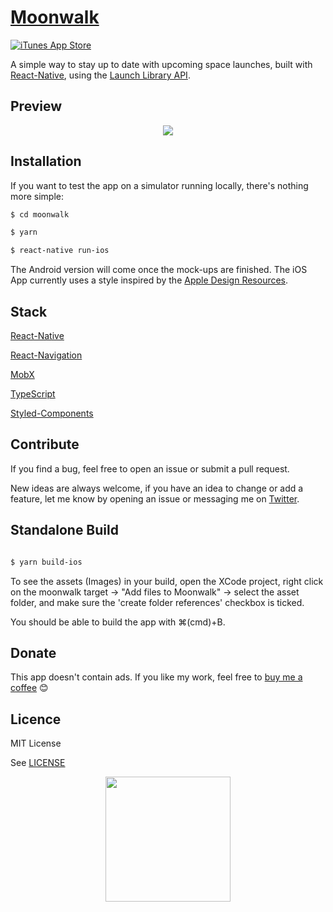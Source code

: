 # [Moonwalk](https://itunes.apple.com/us/app/moonwalk-rocket-launches/id1439376174)

[![iTunes App Store](https://img.shields.io/itunes/v/1439376174.svg?style=for-the-badge)](https://itunes.apple.com/us/app/moonwalk-rocket-launches/id1439376174)

A simple way to stay up to date with upcoming space launches, built with [React-Native](https://github.com/facebook/react-native), using the [Launch Library API](https://launchlibrary.net/).

## Preview

<p align="center">
  <img src="https://maximenory.com/public/mwpreview2.png" />
</p>

## Installation

If you want to test the app on a simulator running locally, there's nothing more simple:

```bash
$ cd moonwalk

$ yarn

$ react-native run-ios
```

The Android version will come once the mock-ups are finished. The iOS App currently uses a style inspired by the [Apple Design Resources](https://developer.apple.com/design/resources/).

<!-- Although not deployed on the Google Play Store yet, the app is able to run on Android devices. To run the app, simply use the `react-native run-android` command. (This is an ongoing feature, expect some layout issues). -->

## Stack

[React-Native](https://github.com/facebook/react-native)

[React-Navigation](https://reactnavigation.org/)

[MobX](https://mobx.js.org/)

[TypeScript](https://www.typescriptlang.org/)

[Styled-Components](https://www.styled-components.com/)

## Contribute

If you find a bug, feel free to open an issue or submit a pull request.

New ideas are always welcome, if you have an idea to change or add a feature, let me know by opening an issue or messaging me on [Twitter](https://twitter.com/MaximeNory).

## Standalone Build

```bash

$ yarn build-ios

```

To see the assets (Images) in your build, open the XCode project, right click on the moonwalk target -> "Add files to Moonwalk" -> select the asset folder, and make sure the 'create folder references' checkbox is ticked.

You should be able to build the app with ⌘(cmd)+B.

## Donate

This app doesn't contain ads. If you like my work, feel free to [buy me a coffee](https://paypal.me/maximenory) 😊

## Licence

MIT License

See [LICENSE](LICENSE)

<p align="center">
  <img width="200" src="https://maximenory.com/public/mwlogo.png" />
</p>
